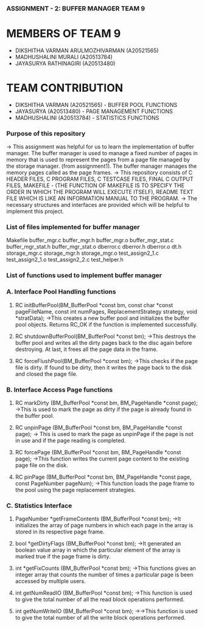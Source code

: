 ### ASSIGNMENT - 2: BUFFER MANAGER  TEAM 9 ###

# MEMBERS OF TEAM 9 #
* DIKSHITHA VARMAN ARULMOZHIVARMAN (A20521565)
* MADHUSHALINI MURALI (A20513784)
* JAYASURYA RATHINAGIRI (A20513480)

# TEAM CONTRIBUTION
* DIKSHITHA VARMAN  (A20521565) - BUFFER POOL FUNCTIONS
* JAYASURYA (A20513480) - PAGE MANAGEMENT FUNCTIONS
* MADHUSHALINI  (A20513784) - STATISTICS FUNCTIONS


### Purpose of this repository ###
-> This assignment was helpful for us to learn the implementation of buffer manager. The buffer manager is used to manage a fixed number of pages in memory that is used to represent the pages from a page file managed by the storage manager. (from assignment1). The buffer manager manages the memory pages called as the page frames. 
-> This repository consists of C HEADER FILES, C PROGRAM FILES, C TESTCASE FILES, FINAL C OUTPUT FILES, MAKEFILE - (THE FUNCTION OF MAKEFILE IS TO SPECIFY THE ORDER IN WHICH THE PROGRAM WILL EXECUTE ITSELF), README TEXT FILE WHICH IS LIKE AN INFORMATION MANUAL TO THE PROGRAM.
-> The necessary structures and interfaces are provided which will be helpful to implement this project.

### List of files implemented for buffer manager ###
Makefile
buffer_mgr.c
buffer_mgr.h
buffer_mgr.o
buffer_mgr_stat.c
buffer_mgr_stat.h
buffer_mgr_stat.o
dberror.c
dberror.h
dberror.o
dt.h
storage_mgr.c
storage_mgr.h
storage_mgr.o
test_assign2_1.c
test_assign2_1.o
test_assign2_2.c
test_helper.h


### List of functions used to implement buffer manager ###
### A. Interface Pool Handling functions ###
1. RC initBufferPool(BM_BufferPool *const bm, const char *const pageFileName,
          const int numPages, ReplacementStrategy strategy,
          void *stratData);
    ->This creates a new buffer pool and initializes the buffer pool objects. Returns RC_OK if the function is implemented successfully.

2. RC shutdownBufferPool(BM_BufferPool *const bm);
    ->This destroys the buffer pool and writes all the dirty pages back to the disc again before destroying. At last, it frees all the page data in the frame.

3. RC forceFlushPool(BM_BufferPool *const bm);
    ->This checks if the page file is dirty. If found to be dirty, then it writes the page back to the disk and closed the page file.


### B. Interface Access Page functions ###
1. RC markDirty (BM_BufferPool *const bm, BM_PageHandle *const page);
    ->This is used to mark the page as dirty if the page is already found in the buffer pool.

2. RC unpinPage (BM_BufferPool *const bm, BM_PageHandle *const page);
    -> This is used to mark the page as unpinPage if the page is not in use and if the page reading is completed.

3. RC forcePage (BM_BufferPool *const bm, BM_PageHandle *const page);
    ->This function writes the current page content to the existing page file on the disk.

4. RC pinPage (BM_BufferPool *const bm, BM_PageHandle *const page,
        const PageNumber pageNum);
    ->This function loads the page frame to the pool using the page replacement strategies.


### C. Statistics Interface ###
1. PageNumber *getFrameContents (BM_BufferPool *const bm);
    ->It initializes the array of page numbers in which each page in the array is stored in its respective page frame.

2. bool *getDirtyFlags (BM_BufferPool *const bm);
    ->It generated an boolean value array in which the particular element of the array is marked true if the page frame is dirty.

3. int *getFixCounts (BM_BufferPool *const bm);
    ->This functions gives an integer array that counts the number of times a particular page is been accessed by multiple users.

4. int getNumReadIO (BM_BufferPool *const bm);
    ->This function is used to give the total number of all the read block operations performed.

5. int getNumWriteIO (BM_BufferPool *const bm);
    ->->This function is used to give the total number of all the write block operations performed.